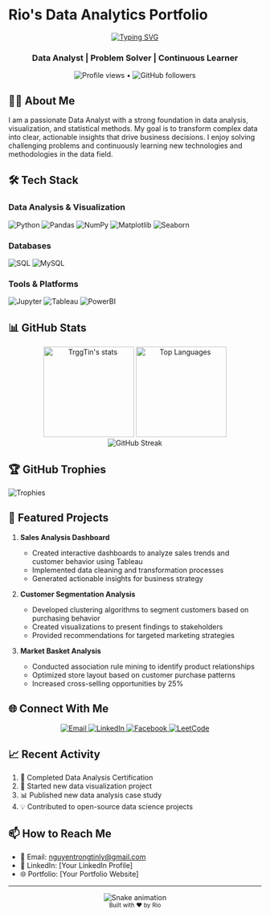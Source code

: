 # Rio's Data Analytics Portfolio

<div align="center">
  <a href="https://git.io/typing-svg">
    <img src="https://readme-typing-svg.demolab.com?font=Fira+Code&weight=600&size=28&duration=3000&pause=1000&color=5D3FD3&center=true&vCenter=true&width=500&lines=Hello%2C+I'm+Rio+%F0%9F%91%8B;Data+Enthusiast+%F0%9F%93%8A;Turning+Numbers+into+Stories+%F0%9F%93%88" alt="Typing SVG" />
  </a>
</div>

<h3 align="center">Data Analyst | Problem Solver | Continuous Learner</h3>

<p align="center">
  <img src="https://komarev.com/ghpvc/?username=TrggTin&label=Profile+Views&color=5D3FD3&style=flat" alt="Profile views" /> 
  • 
  <img src="https://img.shields.io/github/followers/TrggTin?label=Followers&style=social" alt="GitHub followers" />
</p>

## 👨‍💻 About Me

I am a passionate Data Analyst with a strong foundation in data analysis, visualization, and statistical methods. My goal is to transform complex data into clear, actionable insights that drive business decisions. I enjoy solving challenging problems and continuously learning new technologies and methodologies in the data field.

## 🛠️ Tech Stack

### Data Analysis & Visualization
![Python](https://img.shields.io/badge/Python-3776AB?style=for-the-badge&logo=python&logoColor=white)
![Pandas](https://img.shields.io/badge/Pandas-150458?style=for-the-badge&logo=pandas&logoColor=white)
![NumPy](https://img.shields.io/badge/NumPy-013243?style=for-the-badge&logo=numpy&logoColor=white)
![Matplotlib](https://img.shields.io/badge/Matplotlib-11557C?style=for-the-badge&logo=matplotlib&logoColor=white)
![Seaborn](https://img.shields.io/badge/Seaborn-5D3FD3?style=for-the-badge)

### Databases
![SQL](https://img.shields.io/badge/SQL-4479A1?style=for-the-badge&logo=postgresql&logoColor=white)
![MySQL](https://img.shields.io/badge/MySQL-4479A1?style=for-the-badge&logo=mysql&logoColor=white)

### Tools & Platforms
![Jupyter](https://img.shields.io/badge/Jupyter-F37626?style=for-the-badge&logo=jupyter&logoColor=white)
![Tableau](https://img.shields.io/badge/Tableau-E97627?style=for-the-badge&logo=tableau&logoColor=white)
![PowerBI](https://img.shields.io/badge/PowerBI-F2C811?style=for-the-badge&logo=powerbi&logoColor=black)

## 📊 GitHub Stats

<div align="center">
  <img height="180em" src="https://github-readme-stats.vercel.app/api?username=TrggTin&show_icons=true&theme=dracula&include_all_commits=true&count_private=true&hide_border=true" alt="TrggTin's stats" />
  <img height="180em" src="https://github-readme-stats.vercel.app/api/top-langs/?username=TrggTin&layout=compact&langs_count=8&theme=dracula&hide_border=true" alt="Top Languages" />
</div>

<div align="center">
  <img src="https://github-readme-streak-stats.herokuapp.com/?user=TrggTin&theme=dracula&hide_border=true" alt="GitHub Streak" />
</div>

## 🏆 GitHub Trophies
![Trophies](https://github-profile-trophy.vercel.app/?username=TrggTin&theme=dracula&no-frame=true&margin-w=15&row=2&column=4)

## 🌟 Featured Projects

1. **Sales Analysis Dashboard**
   - Created interactive dashboards to analyze sales trends and customer behavior using Tableau
   - Implemented data cleaning and transformation processes
   - Generated actionable insights for business strategy

2. **Customer Segmentation Analysis**
   - Developed clustering algorithms to segment customers based on purchasing behavior
   - Created visualizations to present findings to stakeholders
   - Provided recommendations for targeted marketing strategies

3. **Market Basket Analysis**
   - Conducted association rule mining to identify product relationships
   - Optimized store layout based on customer purchase patterns
   - Increased cross-selling opportunities by 25%

## 🌐 Connect With Me

<div align="center">
  <a href="mailto:nguyentrongtinly@gmail.com">
    <img src="https://img.shields.io/badge/Gmail-D14836?style=for-the-badge&logo=gmail&logoColor=white" alt="Email" />
  </a>
  <a href="https://www.linkedin.com/in/yourprofile">
    <img src="https://img.shields.io/badge/LinkedIn-0077B5?style=for-the-badge&logo=linkedin&logoColor=white" alt="LinkedIn" />
  </a>
  <a href="https://www.facebook.com/TrggTin">
    <img src="https://img.shields.io/badge/Facebook-1877F2?style=for-the-badge&logo=facebook&logoColor=white" alt="Facebook" />
  </a>
  <a href="https://leetcode.com/yourprofile">
    <img src="https://img.shields.io/badge/LeetCode-FFA116?style=for-the-badge&logo=leetcode&logoColor=black" alt="LeetCode" />
  </a>
</div>

## 📈 Recent Activity
<!--START_SECTION:activity-->
1. 🎉 Completed Data Analysis Certification
2. 🚀 Started new data visualization project
3. 📊 Published new data analysis case study
4. 💡 Contributed to open-source data science projects
<!--END_SECTION:activity-->

## 📫 How to Reach Me

- 📧 Email: nguyentrongtinly@gmail.com
- 💼 LinkedIn: [Your LinkedIn Profile]
- 🌐 Portfolio: [Your Portfolio Website]

---

<div align="center">
  <img src="https://github.com/TrggTin/TrggTin/blob/output/github-contribution-grid-snake-dark.svg" alt="Snake animation" />
</div>

<div align="center">
  <sub>Built with ❤️ by Rio</sub>
</div>
